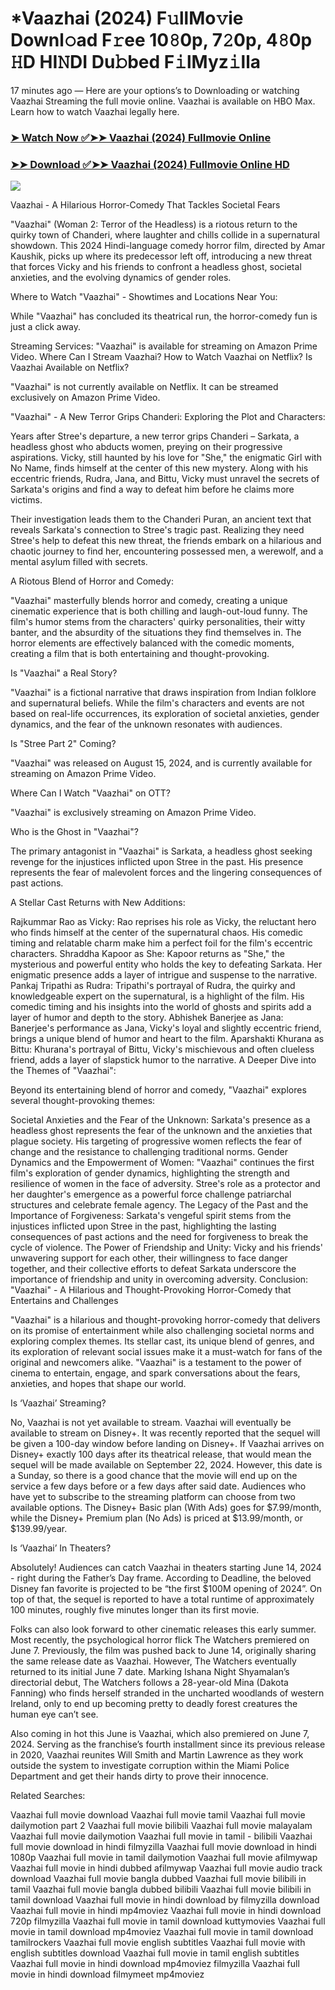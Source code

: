 # *Vaazhai (2024) F𝚞llMo𝚟ie Downl𝚘ad F𝚛ee 10𝟾0p, 7𝟸0p, 4𝟾0p 𝙷D HI𝙽DI Du𝚋bed F𝚒lMyz𝚒lla
17 minutes ago — Here are your options’s to Downloading or watching Vaazhai Streaming the full movie online. Vaazhai is available on HBO Max. Learn how to watch Vaazhai legally here.


### [➤ Watch Now ✅➤➤ Vaazhai (2024) Fullmovie Online](https://t.co/XMIAnbM5wc)

### [➤➤ Download ✅➤➤ Vaazhai (2024) Fullmovie Online HD](https://t.co/XMIAnbM5wc)

<p dir="auto"><a href="https://t.co/XMIAnbM5wc" title="PLAY NOW" rel="nofollow"><img src="https://i.imgur.com/jhNGoEt.gif" style="max-width: 100%;"></a></p>


Vaazhai - A Hilarious Horror-Comedy That Tackles Societal Fears

"Vaazhai" (Woman 2: Terror of the Headless) is a riotous return to the quirky town of Chanderi, where laughter and chills collide in a supernatural showdown. This 2024 Hindi-language comedy horror film, directed by Amar Kaushik, picks up where its predecessor left off, introducing a new threat that forces Vicky and his friends to confront a headless ghost, societal anxieties, and the evolving dynamics of gender roles.

Where to Watch "Vaazhai" - Showtimes and Locations Near You:

While "Vaazhai" has concluded its theatrical run, the horror-comedy fun is just a click away.

Streaming Services: "Vaazhai" is available for streaming on Amazon Prime Video.
Where Can I Stream Vaazhai? How to Watch Vaazhai on Netflix? Is Vaazhai Available on Netflix?

"Vaazhai" is not currently available on Netflix. It can be streamed exclusively on Amazon Prime Video.

"Vaazhai" - A New Terror Grips Chanderi: Exploring the Plot and Characters:

Years after Stree's departure, a new terror grips Chanderi – Sarkata, a headless ghost who abducts women, preying on their progressive aspirations. Vicky, still haunted by his love for "She," the enigmatic Girl with No Name, finds himself at the center of this new mystery. Along with his eccentric friends, Rudra, Jana, and Bittu, Vicky must unravel the secrets of Sarkata's origins and find a way to defeat him before he claims more victims.

Their investigation leads them to the Chanderi Puran, an ancient text that reveals Sarkata's connection to Stree's tragic past. Realizing they need Stree's help to defeat this new threat, the friends embark on a hilarious and chaotic journey to find her, encountering possessed men, a werewolf, and a mental asylum filled with secrets.

A Riotous Blend of Horror and Comedy:

"Vaazhai" masterfully blends horror and comedy, creating a unique cinematic experience that is both chilling and laugh-out-loud funny. The film's humor stems from the characters' quirky personalities, their witty banter, and the absurdity of the situations they find themselves in. The horror elements are effectively balanced with the comedic moments, creating a film that is both entertaining and thought-provoking.

Is "Vaazhai" a Real Story?

"Vaazhai" is a fictional narrative that draws inspiration from Indian folklore and supernatural beliefs. While the film's characters and events are not based on real-life occurrences, its exploration of societal anxieties, gender dynamics, and the fear of the unknown resonates with audiences.

Is "Stree Part 2" Coming?

"Vaazhai" was released on August 15, 2024, and is currently available for streaming on Amazon Prime Video.

Where Can I Watch "Vaazhai" on OTT?

"Vaazhai" is exclusively streaming on Amazon Prime Video.

Who is the Ghost in "Vaazhai"?

The primary antagonist in "Vaazhai" is Sarkata, a headless ghost seeking revenge for the injustices inflicted upon Stree in the past. His presence represents the fear of malevolent forces and the lingering consequences of past actions.

A Stellar Cast Returns with New Additions:

Rajkummar Rao as Vicky: Rao reprises his role as Vicky, the reluctant hero who finds himself at the center of the supernatural chaos. His comedic timing and relatable charm make him a perfect foil for the film's eccentric characters.
Shraddha Kapoor as She: Kapoor returns as "She," the mysterious and powerful entity who holds the key to defeating Sarkata. Her enigmatic presence adds a layer of intrigue and suspense to the narrative.
Pankaj Tripathi as Rudra: Tripathi's portrayal of Rudra, the quirky and knowledgeable expert on the supernatural, is a highlight of the film. His comedic timing and his insights into the world of ghosts and spirits add a layer of humor and depth to the story.
Abhishek Banerjee as Jana: Banerjee's performance as Jana, Vicky's loyal and slightly eccentric friend, brings a unique blend of humor and heart to the film.
Aparshakti Khurana as Bittu: Khurana's portrayal of Bittu, Vicky's mischievous and often clueless friend, adds a layer of slapstick humor to the narrative.
A Deeper Dive into the Themes of "Vaazhai":

Beyond its entertaining blend of horror and comedy, "Vaazhai" explores several thought-provoking themes:

Societal Anxieties and the Fear of the Unknown: Sarkata's presence as a headless ghost represents the fear of the unknown and the anxieties that plague society. His targeting of progressive women reflects the fear of change and the resistance to challenging traditional norms.
Gender Dynamics and the Empowerment of Women: "Vaazhai" continues the first film's exploration of gender dynamics, highlighting the strength and resilience of women in the face of adversity. Stree's role as a protector and her daughter's emergence as a powerful force challenge patriarchal structures and celebrate female agency.
The Legacy of the Past and the Importance of Forgiveness: Sarkata's vengeful spirit stems from the injustices inflicted upon Stree in the past, highlighting the lasting consequences of past actions and the need for forgiveness to break the cycle of violence.
The Power of Friendship and Unity: Vicky and his friends' unwavering support for each other, their willingness to face danger together, and their collective efforts to defeat Sarkata underscore the importance of friendship and unity in overcoming adversity.
Conclusion: "Vaazhai" - A Hilarious and Thought-Provoking Horror-Comedy that Entertains and Challenges

"Vaazhai" is a hilarious and thought-provoking horror-comedy that delivers on its promise of entertainment while also challenging societal norms and exploring complex themes. Its stellar cast, its unique blend of genres, and its exploration of relevant social issues make it a must-watch for fans of the original and newcomers alike. "Vaazhai" is a testament to the power of cinema to entertain, engage, and spark conversations about the fears, anxieties, and hopes that shape our world.


Is ‘Vaazhai’ Streaming?

No, Vaazhai is not yet available to stream. Vaazhai will eventually be available to stream on Disney+. It was recently reported that the sequel will be given a 100-day window before landing on Disney+. If Vaazhai arrives on Disney+ exactly 100 days after its theatrical release, that would mean the sequel will be made available on September 22, 2024. However, this date is a Sunday, so there is a good chance that the movie will end up on the service a few days before or a few days after said date. Audiences who have yet to subscribe to the streaming platform can choose from two available options. The Disney+ Basic plan (With Ads) goes for $7.99/month, while the Disney+ Premium plan (No Ads) is priced at $13.99/month, or $139.99/year.

Is ‘Vaazhai’ In Theaters?

Absolutely! Audiences can catch Vaazhai in theaters starting June 14, 2024 - right during the Father’s Day frame. According to Deadline, the beloved Disney fan favorite is projected to be “the first $100M opening of 2024”. On top of that, the sequel is reported to have a total runtime of approximately 100 minutes, roughly five minutes longer than its first movie.

Folks can also look forward to other cinematic releases this early summer. Most recently, the psychological horror flick The Watchers premiered on June 7. Previously, the film was pushed back to June 14, originally sharing the same release date as Vaazhai. However, The Watchers eventually returned to its initial June 7 date. Marking Ishana Night Shyamalan’s directorial debut, The Watchers follows a 28-year-old Mina (Dakota Fanning) who finds herself stranded in the uncharted woodlands of western Ireland, only to end up becoming pretty to deadly forest creatures the human eye can’t see.

Also coming in hot this June is Vaazhai, which also premiered on June 7, 2024. Serving as the franchise’s fourth installment since its previous release in 2020, Vaazhai reunites Will Smith and Martin Lawrence as they work outside the system to investigate corruption within the Miami Police Department and get their hands dirty to prove their innocence.


Related Searches:

Vaazhai full movie download
Vaazhai full movie tamil
Vaazhai full movie dailymotion part 2
Vaazhai full movie bilibili
Vaazhai full movie malayalam
Vaazhai full movie dailymotion
Vaazhai full movie in tamil - bilibili
Vaazhai full movie download in hindi filmyzilla
Vaazhai full movie download in hindi 1080p
Vaazhai full movie in tamil dailymotion
Vaazhai full movie afilmywap
Vaazhai full movie in hindi dubbed afilmywap
Vaazhai full movie audio track download
Vaazhai full movie bangla dubbed
Vaazhai full movie bilibili in tamil
Vaazhai full movie bangla dubbed bilibili
Vaazhai full movie bilibili in tamil download
Vaazhai full movie in hindi download by filmyzilla
download Vaazhai full movie in hindi mp4moviez
Vaazhai full movie in hindi download 720p filmyzilla
Vaazhai full movie in tamil download kuttymovies
Vaazhai full movie in tamil download mp4moviez
Vaazhai full movie in tamil download tamilrockers
Vaazhai full movie english subtitles
Vaazhai full movie with english subtitles download
Vaazhai full movie in tamil english subtitles
Vaazhai full movie in hindi download mp4moviez filmyzilla
Vaazhai full movie in hindi download filmymeet mp4moviez
